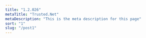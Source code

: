 ```yaml
---
title: "1.2.026"
metaTitle: "Trusted.Net"
metaDescription: "This is the meta description for this page"
sort: "1"
slug: "/post1"
---
```


